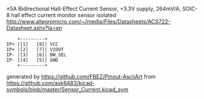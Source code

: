 ±5A Bidirectional Hall-Effect Current Sensor, +3.3V supply, 264mV/A, SOIC-8
hall effect current monitor sensor isolated
http://www.allegromicro.com/~/media/Files/Datasheets/ACS722-Datasheet.ashx?la=en


	    +---------+
	IP+ |[1]   [8]| VCC
	IP+ |[2]   [7]| VIOUT
	IP- |[3]   [6]| BW_SEL
	IP- |[4]   [5]| GND
	    +---------+


generated by https://github.com/FBEZ/Pinout-AsciiArt from https://github.com/ask6483/kicad-symbols/blob/master/Sensor_Current.kicad_sym